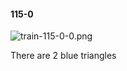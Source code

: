 #### 115-0
![train-115-0-0.png](https://github.com/lil-lab/nlvr/raw/master/nlvr/train/images/32/train-115-0-0.png "train-115-0-0.png")

There are 2 blue triangles